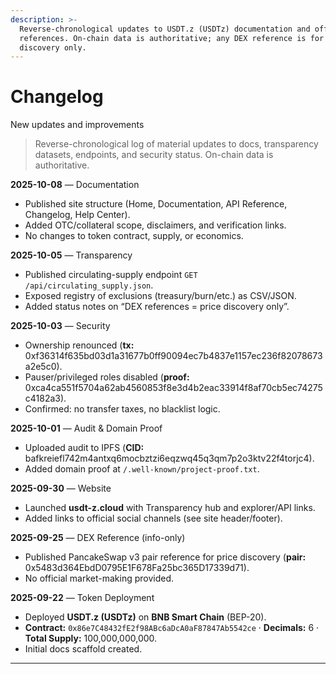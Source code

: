 ```yaml
---
description: >-
  Reverse-chronological updates to USDT.z (USDTz) documentation and official
  references. On-chain data is authoritative; any DEX reference is for price
  discovery only.
---
```


# Changelog

New updates and improvements​

> Reverse-chronological log of material updates to docs, transparency datasets, endpoints, and security status. On-chain data is authoritative.

**2025-10-08** — Documentation

* Published site structure (Home, Documentation, API Reference, Changelog, Help Center).
* Added OTC/collateral scope, disclaimers, and verification links.
* No changes to token contract, supply, or economics.

**2025-10-05** — Transparency

* Published circulating-supply endpoint `GET /api/circulating_supply.json`.
* Exposed registry of exclusions (treasury/burn/etc.) as CSV/JSON.
* Added status notes on “DEX references = price discovery only”.

**2025-10-03** — Security

* Ownership renounced (**tx:** 0xf36314f635bd03d1a31677b0ff90094ec7b4837e1157ec236f82078673a2e5c0).
* Pauser/privileged roles disabled (**proof:** 0xca4ca551f5704a62ab4560853f8e3d4b2eac33914f8af70cb5ec74275c4182a3).
* Confirmed: no transfer taxes, no blacklist logic.

**2025-10-01** — Audit & Domain Proof

* Uploaded audit to IPFS (**CID:** bafkreiefl742m4antxq6mocbztzi6eqzwq45q3qm7p2o3ktv22f4torjc4).
* Added domain proof at `/.well-known/project-proof.txt`.

**2025-09-30** — Website

* Launched **usdt-z.cloud** with Transparency hub and explorer/API links.
* Added links to official social channels (see site header/footer).

**2025-09-25** — DEX Reference (info-only)

* Published PancakeSwap v3 pair reference for price discovery (**pair:** 0x5483d364EbdD0795E1F678Fa25bc365D17339d71).
* No official market-making provided.

**2025-09-22** — Token Deployment

* Deployed **USDT.z (USDTz)** on **BNB Smart Chain** (BEP-20).
* **Contract:** `0x86e7C48432fE2f98ABc6aDcA0aF87847Ab5542ce` · **Decimals:** 6 · **Total Supply:** 100,000,000,000.
* Initial docs scaffold created.

***

